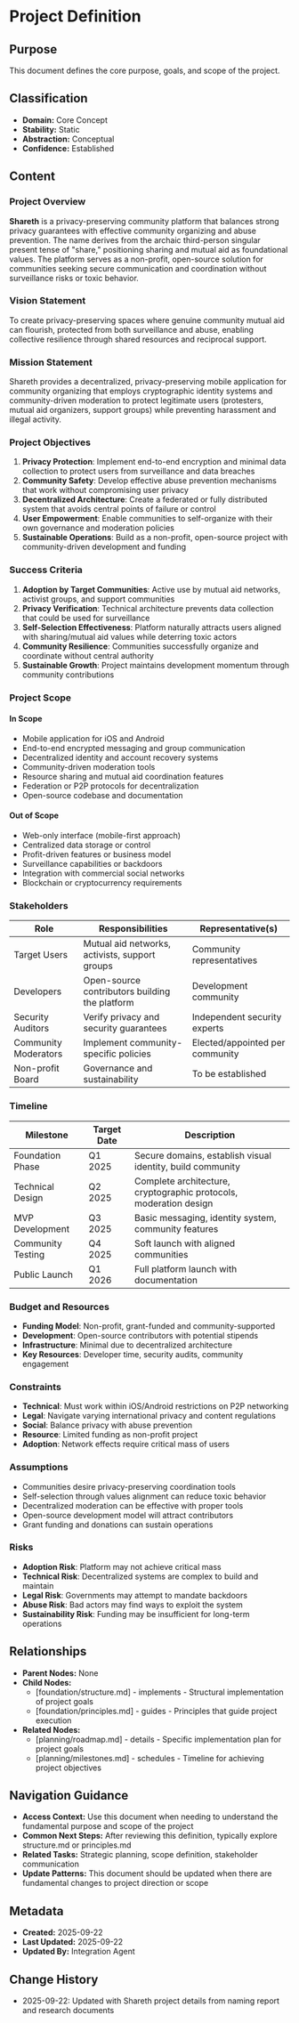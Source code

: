 # Project Definition

## Purpose
This document defines the core purpose, goals, and scope of the project.

## Classification
- **Domain:** Core Concept
- **Stability:** Static
- **Abstraction:** Conceptual
- **Confidence:** Established

## Content

### Project Overview

**Shareth** is a privacy-preserving community platform that balances strong privacy guarantees with effective community organizing and abuse prevention. The name derives from the archaic third-person singular present tense of "share," positioning sharing and mutual aid as foundational values. The platform serves as a non-profit, open-source solution for communities seeking secure communication and coordination without surveillance risks or toxic behavior.

### Vision Statement

To create privacy-preserving spaces where genuine community mutual aid can flourish, protected from both surveillance and abuse, enabling collective resilience through shared resources and reciprocal support.

### Mission Statement

Shareth provides a decentralized, privacy-preserving mobile application for community organizing that employs cryptographic identity systems and community-driven moderation to protect legitimate users (protesters, mutual aid organizers, support groups) while preventing harassment and illegal activity.

### Project Objectives

1. **Privacy Protection**: Implement end-to-end encryption and minimal data collection to protect users from surveillance and data breaches
2. **Community Safety**: Develop effective abuse prevention mechanisms that work without compromising user privacy
3. **Decentralized Architecture**: Create a federated or fully distributed system that avoids central points of failure or control
4. **User Empowerment**: Enable communities to self-organize with their own governance and moderation policies
5. **Sustainable Operations**: Build as a non-profit, open-source project with community-driven development and funding

### Success Criteria

1. **Adoption by Target Communities**: Active use by mutual aid networks, activist groups, and support communities
2. **Privacy Verification**: Technical architecture prevents data collection that could be used for surveillance
3. **Self-Selection Effectiveness**: Platform naturally attracts users aligned with sharing/mutual aid values while deterring toxic actors
4. **Community Resilience**: Communities successfully organize and coordinate without central authority
5. **Sustainable Growth**: Project maintains development momentum through community contributions

### Project Scope

#### In Scope

- Mobile application for iOS and Android
- End-to-end encrypted messaging and group communication
- Decentralized identity and account recovery systems
- Community-driven moderation tools
- Resource sharing and mutual aid coordination features
- Federation or P2P protocols for decentralization
- Open-source codebase and documentation

#### Out of Scope

- Web-only interface (mobile-first approach)
- Centralized data storage or control
- Profit-driven features or business model
- Surveillance capabilities or backdoors
- Integration with commercial social networks
- Blockchain or cryptocurrency requirements

### Stakeholders

| Role | Responsibilities | Representative(s) |
|------|-----------------|-------------------|
| Target Users | Mutual aid networks, activists, support groups | Community representatives |
| Developers | Open-source contributors building the platform | Development community |
| Security Auditors | Verify privacy and security guarantees | Independent security experts |
| Community Moderators | Implement community-specific policies | Elected/appointed per community |
| Non-profit Board | Governance and sustainability | To be established |

### Timeline

| Milestone | Target Date | Description |
|-----------|------------|-------------|
| Foundation Phase | Q1 2025 | Secure domains, establish visual identity, build community |
| Technical Design | Q2 2025 | Complete architecture, cryptographic protocols, moderation design |
| MVP Development | Q3 2025 | Basic messaging, identity system, community features |
| Community Testing | Q4 2025 | Soft launch with aligned communities |
| Public Launch | Q1 2026 | Full platform launch with documentation |

### Budget and Resources

- **Funding Model**: Non-profit, grant-funded and community-supported
- **Development**: Open-source contributors with potential stipends
- **Infrastructure**: Minimal due to decentralized architecture
- **Key Resources**: Developer time, security audits, community engagement

### Constraints

- **Technical**: Must work within iOS/Android restrictions on P2P networking
- **Legal**: Navigate varying international privacy and content regulations
- **Social**: Balance privacy with abuse prevention
- **Resource**: Limited funding as non-profit project
- **Adoption**: Network effects require critical mass of users

### Assumptions

- Communities desire privacy-preserving coordination tools
- Self-selection through values alignment can reduce toxic behavior
- Decentralized moderation can be effective with proper tools
- Open-source development model will attract contributors
- Grant funding and donations can sustain operations

### Risks

- **Adoption Risk**: Platform may not achieve critical mass
- **Technical Risk**: Decentralized systems are complex to build and maintain
- **Legal Risk**: Governments may attempt to mandate backdoors
- **Abuse Risk**: Bad actors may find ways to exploit the system
- **Sustainability Risk**: Funding may be insufficient for long-term operations

## Relationships
- **Parent Nodes:** None
- **Child Nodes:** 
  - [foundation/structure.md] - implements - Structural implementation of project goals
  - [foundation/principles.md] - guides - Principles that guide project execution
- **Related Nodes:** 
  - [planning/roadmap.md] - details - Specific implementation plan for project goals
  - [planning/milestones.md] - schedules - Timeline for achieving project objectives

## Navigation Guidance
- **Access Context:** Use this document when needing to understand the fundamental purpose and scope of the project
- **Common Next Steps:** After reviewing this definition, typically explore structure.md or principles.md
- **Related Tasks:** Strategic planning, scope definition, stakeholder communication
- **Update Patterns:** This document should be updated when there are fundamental changes to project direction or scope

## Metadata
- **Created:** 2025-09-22
- **Last Updated:** 2025-09-22
- **Updated By:** Integration Agent

## Change History
- 2025-09-22: Updated with Shareth project details from naming report and research documents
